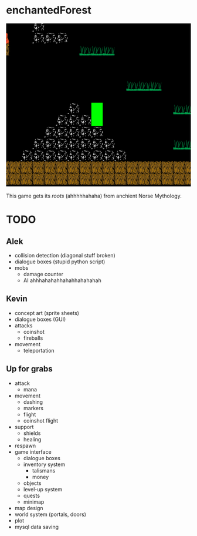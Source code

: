 
# enchantedForest

![Game Play Image](gameplayimg.png)

This game gets its _roots_ (ahhhhhahaha) from anchient Norse Mythology.

# TODO
## Alek
- collision detection (diagonal stuff broken)
- dialogue boxes (stupid python script)
- mobs
  * damage counter
  * AI ahhhahahahhahahhahahahah

## Kevin
- concept art (sprite sheets)
- dialogue boxes (GUI)
- attacks
  * coinshot
  * fireballs
- movement
  * teleportation

## Up for grabs
- attack
  * mana
- movement
  * dashing
  * markers 
  * flight
  * coinshot flight
- support
  * shields
  * healing
- respawn
- game interface
   * dialogue boxes
   * inventory system
      * talismans
      * money
   * objects
   * level-up system
   * quests
   * minimap
- map design
- world system (portals, doors)
- plot
- mysql data saving

